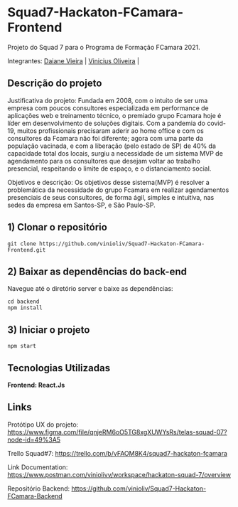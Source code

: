 # Squad7-Hackaton-FCamara-Frontend
Projeto do Squad 7 para o Programa de Formação FCamara 2021.


Integrantes: [Daiane Vieira](https://github.com/Daiane-Vieira) |
[Vinicius Oliveira](https://github.com/vinioliv) |


## Descrição do projeto
Justificativa do projeto: Fundada em 2008, com o intuito de ser uma empresa com poucos consultores especializada em performance de aplicações web e treinamento técnico, o premiado grupo Fcamara hoje é líder em desenvolvimento de soluções digitais. Com a pandemia do covid-19, muitos profissionais precisaram aderir ao home office e com os consultores da Fcamara não foi diferente; agora com uma parte da população vacinada, e com a liberação (pelo estado de SP) de 40% da capacidade total dos locais, surgiu a necessidade de um sistema MVP de agendamento para os consultores que desejam voltar ao trabalho presencial, respeitando o limite de espaço, e o distanciamento social.

Objetivos e descrição: Os objetivos desse sistema(MVP) é resolver a problemática da necessidade do grupo Fcamara em realizar agendamentos presenciais de seus consultores, de forma ágil, simples e intuitiva, nas sedes da empresa em Santos-SP, e São Paulo-SP.


## 1) Clonar o repositório
```
git clone https://github.com/vinioliv/Squad7-Hackaton-FCamara-Frontend.git
```

## 2) Baixar as dependências do back-end
Navegue até o diretório server e baixe as dependências:
```
cd backend
npm install
```


## 3) Iniciar o projeto

```
npm start
```
## Tecnologias Utilizadas



**Frontend: React.Js**


## Links

Protótipo UX do projeto: https://www.figma.com/file/qnjeRM6oO5TG8xgXUWYsRs/telas-squad-07?node-id=49%3A5

Trello Squad#7: https://trello.com/b/vFAOM8K4/squad7-hackaton-fcamara

Link Documentation: https://www.postman.com/viniolivv/workspace/hackaton-squad-7/overview 

Repositório Backend: https://github.com/vinioliv/Squad7-Hackaton-FCamara-Backend

